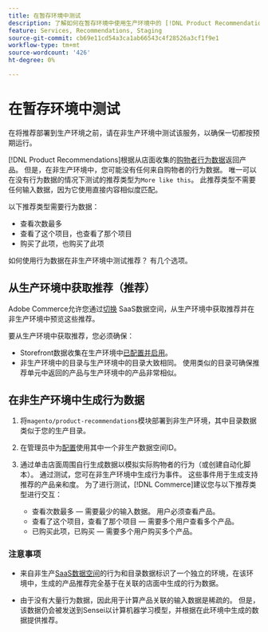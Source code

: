 ```yaml
---
title: 在暂存环境中测试
description: 了解如何在暂存环境中使用生产环境中的 [!DNL Product Recommendations] 进行测试。
feature: Services, Recommendations, Staging
source-git-commit: cb69e11cd54a3ca1ab66543c4f28526a3cf1f9e1
workflow-type: tm+mt
source-wordcount: '426'
ht-degree: 0%

---
```


# 在暂存环境中测试

在将推荐部署到生产环境之前，请在非生产环境中测试该服务，以确保一切都按预期运行。

[!DNL Product Recommendations]根据从店面收集的[购物者行为数据](events.md)返回产品。 但是，在非生产环境中，您可能没有任何来自购物者的行为数据。 唯一可以在没有行为数据的情况下测试的推荐类型为`More like this`。 此推荐类型不需要任何输入数据，因为它使用直接内容相似度匹配。

以下推荐类型需要行为数据：

- 查看次数最多
- 查看了这个项目，也查看了那个项目
- 购买了此项，也购买了此项

如何使用行为数据在非生产环境中测试推荐？ 有几个选项。

## 从生产环境中获取推荐（推荐）

Adobe Commerce允许您通过[切换](settings.md) SaaS数据空间，从生产环境中获取推荐并在非生产环境中预览这些推荐。

要从生产环境中获取推荐，您必须确保：

- Storefront数据收集在生产环境中[已配置并启用](install-configure.md)。
- 非生产环境中的目录与生产环境中的目录大致相同。 使用类似的目录可确保推荐单元中返回的产品与生产环境中的产品非常相似。

## 在非生产环境中生成行为数据

1. 将`magento/product-recommendations`模块部署到非生产环境，其中目录数据类似于您的生产目录。

1. 在管理员中为[配置](../landing/saas.md#saas-configuration)使用其中一个非生产数据空间ID。

1. 通过单击店面周围自行生成数据以模拟实际购物者的行为（或创建自动化脚本）。 通过测试，您可在非生产环境中生成行为事件。 这些事件用于生成支持推荐的产品亲和度。 为了进行测试，[!DNL Commerce]建议您与以下推荐类型进行交互：

   - 查看次数最多 — 需要最少的输入数据。 用户必须查看产品。
   - 查看了这个项目，查看了那个项目 — 需要多个用户查看多个产品。
   - 已购买此项，已购买 — 需要多个用户购买多个产品。

### 注意事项

- 来自非生产[SaaS数据空间](../landing/saas.md#saas-configuration)的行为和目录数据标识了一个独立的环境，在该环境中，生成的产品推荐完全基于在关联的店面中生成的行为数据。

- 由于没有大量行为数据，因此用于计算产品关联的输入数据是稀疏的。 但是，该数据仍会被发送到Sensei以计算机器学习模型，并根据在此环境中生成的数据提供推荐。
